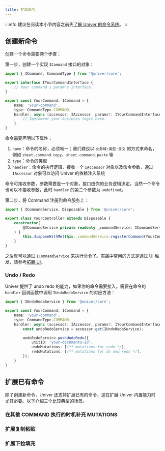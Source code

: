 ```yaml
---
title: 扩展命令
---
```


:::info
建议在阅读本小节内容之前先[了解 Univer 的命令系统](/docs/guides/architecture/#命令系统)。
:::

## 创建新命令

创建一个命令需要两个步骤：

第一步，创建一个实现 `ICommand` 接口的对象：

```ts
import { ICommand, CommandType } from '@univer/core';

export interface IYourCommandInterface {
    // Your command's param's interface.
}

export const YourCommand: ICommand = {
    name: 'your-command',
    type: CommandType.COMMAND,
    handler: async (accessor: IAccessor, params?: IYourCommandInterface) => {
        // Implement your business logic here.
    }
}
```

命令需要声明以下属性：

1. `name`：命令的名称，必须唯一；我们建议以 `业务域:类型:含义` 的方式来命名，例如 `sheet.command.copy`、`sheet.command.paste` 等
2. `type`：命令的类型
3. `handler`：命令的执行逻辑，接收一个 `IAccessor` 对象以及命令参数，通过 `IAccessor` 对象可以访问 Univer 的依赖注入系统

命令可接收参数，参数需要是一个对象，接口由你的业务逻辑决定。当然一个命令也可以不接收参数，此时 `handler` 的第二个参数为 `undefined`。

第二步，将 Command 注册到命令服务上：

```ts
import { ICommandService, Disposable } from '@univer/core';

export class YourController extends Disposable {
    constructor(
        @ICommandService private readonly _commandService: ICommandService
    ) {
        this.disposeWithMe(this._commandService.registerCommand(YourCommand));
    }
}
```

之后就可以通过 `ICommandService` 来执行命令了。实践中常用的方式是通过 UI 触发，请参考[拓展 UI](/docs/guides/extend/ui)。

### Undo / Redo

Univer 提供了 undo redo 的能力，如果你的命令需要接入，需要在命令的 `handler` 回调函数中调用 `IUndoRedoService` 的对应方法：

```ts
import { IUndoRedoService } from '@univer/core';

export const YourCommand: ICommand = {
    name: 'your-command',
    type: CommandType.COMMAND,
    handler: async (accessor: IAccessor, params?: IYourCommandInterface) => {
        const undoRedoService = accessor.get(IUndoRedoService);

        undoRedoService.pushUndoRedo({
            unitID: 'your-documents-id',
            undoMutations: [/** mutations for undo */],
            redoMutations: [/** mutations for do and redo */],
        });
    }
}
```

## 扩展已有命令

除了创建新命令，Univer 还支持扩展已有的命令，这在扩展 Univer 内置能力时尤其必要。以下介绍三个比较典型的场景。

### 在其他 COMMAND 执行的时机补充 MUTATIONS

### 扩展复制粘贴

### 扩展下拉填充
